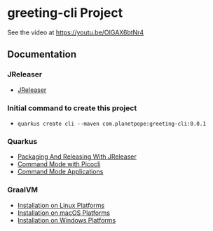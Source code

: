 # greeting-cli Project

See the video at https://youtu.be/OIGAX6btNr4

## Documentation

### JReleaser

* [JReleaser](https://jreleaser.org/)

### Initial command to create this project

* `quarkus create cli --maven com.planetpope:greeting-cli:0.0.1`

### Quarkus 

* [Packaging And Releasing With JReleaser](https://quarkus.io/guides/jreleaser)
* [Command Mode with Picocli](https://quarkus.io/guides/picocli)
* [Command Mode Applications](https://quarkus.io/guides/command-mode-reference)

### GraalVM

* [Installation on Linux Platforms](https://www.graalvm.org/22.1/docs/getting-started/linux/)
* [Installation on macOS Platforms](https://www.graalvm.org/22.1/docs/getting-started/macos/)
* [Installation on Windows Platforms](https://www.graalvm.org/22.1/docs/getting-started/windows/)
